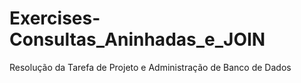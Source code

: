 # Exercises-Consultas_Aninhadas_e_JOIN
Resolução da Tarefa de Projeto e Administração de Banco de Dados
